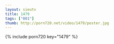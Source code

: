 ```yaml
--- 
layout: sieutv
title: 1479
tags: ["001"]
thumb: http://porn720.net/video/1479/poster.jpg
---
```

{% include porn720 key="1479" %} 

